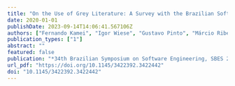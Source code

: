 ```yaml
---
title: "On the Use of Grey Literature: A Survey with the Brazilian Software Engineering Research Community"
date: 2020-01-01
publishDate: 2023-09-14T14:06:41.567106Z
authors: ["Fernando Kamei", "Igor Wiese", "Gustavo Pinto", "Márcio Ribeiro", "Sérgio Soares"]
publication_types: ["1"]
abstract: ""
featured: false
publication: "*34th Brazilian Symposium on Software Engineering, SBES 2020, Natal, Brazil, October 19-23, 2020*"
url_pdf: "https://doi.org/10.1145/3422392.3422442"
doi: "10.1145/3422392.3422442"
---
```


